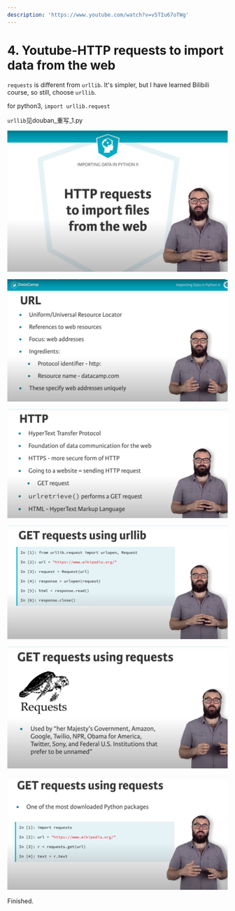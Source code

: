 ```yaml
---
description: 'https://www.youtube.com/watch?v=v5TIu67oTWg'
---
```


# 4. Youtube-HTTP requests to import data from the web

`requests` is different from `urllib`. It's simpler, but I have learned Bilibili course, so still, choose `urllib`.

for python3, `import urllib.request` 

`urllib`见douban\_重写\_1.py

![](../.gitbook/assets/ping-mu-kuai-zhao-20201106-xia-wu-6.35.52.png)

![](../.gitbook/assets/ping-mu-kuai-zhao-20201106-xia-wu-6.36.05.png)

![](../.gitbook/assets/ping-mu-kuai-zhao-20201106-xia-wu-6.36.18.png)

![](../.gitbook/assets/ping-mu-kuai-zhao-20201106-xia-wu-6.36.29.png)

![](../.gitbook/assets/ping-mu-kuai-zhao-20201106-xia-wu-6.36.41.png)

![](../.gitbook/assets/ping-mu-kuai-zhao-20201106-xia-wu-6.36.51.png)

Finished.



